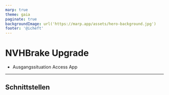 ```yaml
---
marp: true
theme: gaia
paginate: true
backgroundImage: url('https://marp.app/assets/hero-background.jpg')
footer: '@icheft'
---
```


# NVHBrake Upgrade

- Ausgangssituation Access App


---

## Schnittstellen
